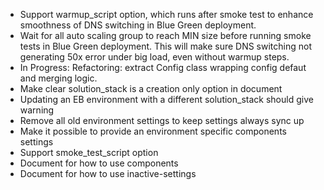 * Support warmup_script option,  which runs after smoke test to enhance smoothness of DNS switching in Blue Green deployment.
* Wait for all auto scaling group to reach MIN size before running smoke tests in Blue Green deployment. This will make sure DNS switching not generating 50x error under big load, even without warmup steps.
* In Progress: Refactoring: extract Config class wrapping config defaut and merging logic.
* Make clear solution_stack is a creation only option in document
* Updating an EB environment with a different solution_stack should give warning
* Remove all old environment settings to keep settings always sync up
* Make it possible to provide an environment specific components settings
* Support smoke_test_script option
* Document for how to use components
* Document for how to use inactive-settings

